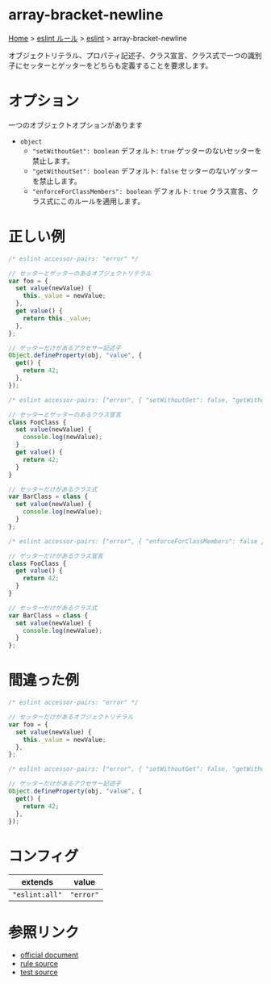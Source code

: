 # array-bracket-newline

[Home](../../index.md) >
[eslint ルール](../index.md) >
[eslint](../eslint.md) >
array-bracket-newline

オブジェクトリテラル、プロパティ記述子、クラス宣言、クラス式で一つの識別子にセッターとゲッターをどちらも定義することを要求します。

# オプション

一つのオブジェクトオプションがあります

- `object`
  - `"setWithoutGet": boolean`
    デフォルト: `true`
    ゲッターのないセッターを禁止します。
  - `"getWithoutSet": boolean`
    デフォルト: `false`
    セッターのないゲッターを禁止します。
  - `"enforceForClassMembers": boolean`
    デフォルト: `true`
    クラス宣言、クラス式にこのルールを適用します。

# 正しい例

```javascript
/* eslint accessor-pairs: "error" */

// セッターとゲッターのあるオブジェクトリテラル
var foo = {
  set value(newValue) {
    this._value = newValue;
  },
  get value() {
    return this._value;
  },
};

// ゲッターだけがあるアクセサー記述子
Object.defineProperty(obj, "value", {
  get() {
    return 42;
  },
});
```

```javascript
/* eslint accessor-pairs: ["error", { "setWithoutGet": false, "getWithoutSet": true }] */

// セッターとゲッターのあるクラス宣言
class FooClass {
  set value(newValue) {
    console.log(newValue);
  }
  get value() {
    return 42;
  }
}

// セッターだけがあるクラス式
var BarClass = class {
  set value(newValue) {
    console.log(newValue);
  }
};
```

```javascript
/* eslint accessor-pairs: ["error", { "enforceForClassMembers": false }] */

// ゲッターだけがあるクラス宣言
class FooClass {
  get value() {
    return 42;
  }
}

// セッターだけがあるクラス式
var BarClass = class {
  set value(newValue) {
    console.log(newValue);
  }
};
```

# 間違った例

```javascript
/* eslint accessor-pairs: "error" */

// セッターだけがあるオブジェクトリテラル
var foo = {
  set value(newValue) {
    this._value = newValue;
  },
};
```

```javascript
/* eslint accessor-pairs: ["error", { "setWithoutGet": false, "getWithoutSet": true }] */

// ゲッターだけがあるアクセサー記述子
Object.defineProperty(obj, "value", {
  get() {
    return 42;
  },
});
```

# コンフィグ

| extends        | value     |
| -------------- | --------- |
| `"eslint:all"` | `"error"` |

# 参照リンク

- [official document](https://eslint.org/docs/latest/rules/array-bracket-newline)
- [rule source](https://github.com/eslint/eslint/blob/main/lib/rules/array-bracket-newline.js)
- [test source](https://github.com/eslint/eslint/blob/main/tests/lib/rules/array-bracket-newline.js)
